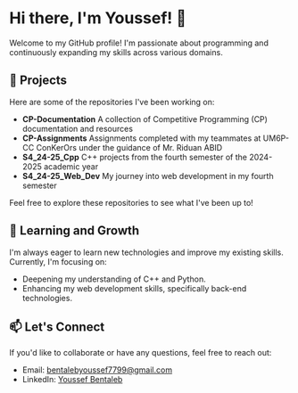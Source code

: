 # Hi there, I'm Youssef! 👋

Welcome to my GitHub profile! I'm passionate about programming and continuously expanding my skills across various domains.

## 🚀 Projects

Here are some of the repositories I've been working on:

- **CP-Documentation** A collection of Competitive Programming (CP) documentation and resources
- **CP-Assignments** Assignments completed with my teammates at UM6P-CC ConKerOrs under the guidance of Mr. Riduan ABID
- **S4_24-25_Cpp** C++ projects from the fourth semester of the 2024-2025 academic year
- **S4_24-25_Web_Dev** My journey into web development in my fourth semester

Feel free to explore these repositories to see what I've been up to!

## 🌱 Learning and Growth

I'm always eager to learn new technologies and improve my existing skills. Currently, I'm focusing on:

- Deepening my understanding of C++ and Python.
- Enhancing my web development skills, specifically back-end technologies.

## 📫 Let's Connect

If you'd like to collaborate or have any questions, feel free to reach out:

- Email: [bentalebyoussef7799@gmail.com](mailto:bentalebyoussef7799@gmail.com)
- LinkedIn: [Youssef Bentaleb](https://www.linkedin.com/in/youssef-bentaleb-673423294/)
